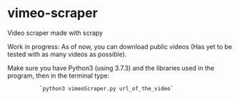 # vimeo-scraper
Video scraper made with scrapy

Work in progress: As of now, you can download public videos (Has yet to be tested with as many videos as possible).

Make sure you have Python3 (using 3.7.3) and the libraries used in the program, then in the terminal type:

              `python3 vimeoScraper.py url_of_the_video`
